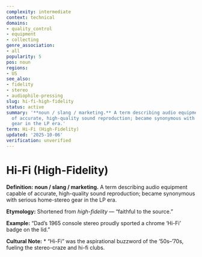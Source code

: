 ```yaml
---
complexity: intermediate
context: technical
domains:
- quality_control
- equipment
- collecting
genre_association:
- all
popularity: 5
pos: noun
regions:
- US
see_also:
- fidelity
- stereo
- audiophile-pressing
slug: hi-fi-high-fidelity
status: active
summary: '**noun / slang / marketing.** A term describing audio equipment capable
  of accurate, high-quality sound reproduction; became synonymous with serious home-stereo
  gear in the LP era.'
term: Hi-Fi (High-Fidelity)
updated: '2025-10-06'
verification: unverified
---
```


# Hi-Fi (High-Fidelity)

**Definition:** **noun / slang / marketing.** A term describing audio equipment capable of accurate, high-quality sound reproduction; became synonymous with serious home-stereo gear in the LP era.

**Etymology:** Shortened from *high-fidelity* — “faithful to the source.”

**Example:** “Dad’s 1965 console stereo proudly sported a chrome ‘Hi-Fi’ badge on the lid.”

**Cultural Note:** * “Hi-Fi” was the aspirational buzzword of the ’50s–’70s, fueling the stereo-craze and hi-fi clubs.

